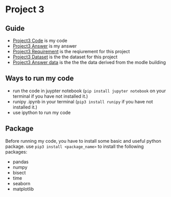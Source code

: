 # Project 3
 
## Guide
  - [Project3 Code](https://github.com/QijunYang1/Quantitative-Risk-Management/blob/main/WeeeklyProjects/week03/code/project3.ipynb) is my code
  - [Project3 Answer](https://github.com/QijunYang1/Quantitative-Risk-Management/blob/main/WeeeklyProjects/week03/report/week3.pdf) is my answer
  - [Project3 Requirement](https://github.com/QijunYang1/Quantitative-Risk-Management/blob/main/WeeeklyProjects/week03/Project%20Week03.pdf) is the reqiurement for this project
  - [Project3 Dataset](https://github.com/QijunYang1/Quantitative-Risk-Management/blob/main/WeeeklyProjects/week03/code/DailyReturn.csv) is the the dataset for this project
  - [Project3 Answer data](https://github.com/QijunYang1/Quantitative-Risk-Management/blob/main/WeeeklyProjects/week03/code/Data.xlsx) is the the the data derived from the modle building
 
 ## Ways to run my code
  - run the code in juypter notebook (`pip install jupyter notebook` on your terminal if you have not installed it.)
  - runipy .ipynb in your terminal (`pip3 install runipy` if you have not installed it.)
  - use ipython to run my code
  
## Package
  Before running my code, you have to install some basic and useful python package. 
  use `pip3 install <package_name>` to install the following packages:
  - pandas
  - numpy
  - bisect
  - time
  - seaborn
  - matplotlib
 
